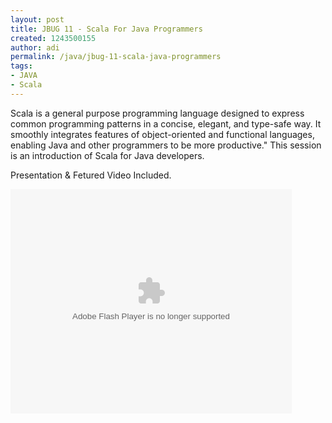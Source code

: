 ```yaml
---
layout: post
title: JBUG 11 - Scala For Java Programmers
created: 1243500155
author: adi
permalink: /java/jbug-11-scala-java-programmers
tags:
- JAVA
- Scala
---
```

<!--break-->
<p>Scala is a general purpose programming language designed to express common programming patterns in a concise, elegant, and type-safe way. It smoothly integrates features of object-oriented and functional languages, enabling Java and other programmers to be more productive.&quot; This session is an introduction of Scala for Java developers.</p>
<p>Presentation &amp; Fetured Video Included.</p>
<p><embed width="450" height="359" src="http://blip.tv/play/grVLgYaXCAA" type="application/x-shockwave-flash" allowscriptaccess="always" allowfullscreen="true"></embed></p>

